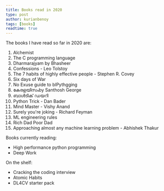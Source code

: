 ```yaml
---
title: Books read in 2020
type: post
author: kurianbenoy
tags: [books]
readtime: true
---
```


The books I have read so far in 2020 are:

1. Alchemist
2. The C programming language
3. Dharmarajyam by Bhasheer
4. Confessions - Leo Tolstoy
5. The 7 habits of highly effective people - Stephen R. Covey
6. Six days of War
7. No Exuse guide to blPythgging
8.  കേരളയിസംby  Santhosh George
9. ബാൾടിക് ഡയറി
10. Python Trick - Dan Bader
11. Mind Master - Vishy Anand
12. Surely you're joking - Richard Feyman
13. ML engineering rules
14. Rich Dad Poor Dad
15. Approaching almost any machine learning problem - Abhishek Thakur

Books currently reading:

- High performance python programming
- Deep Work

On the shelf:

- Cracking the coding interview
- Atomic Habits
- DL4CV starter pack

